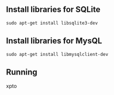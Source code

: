 
## Install libraries for SQLite
```
sudo apt-get install libsqlite3-dev
```

## Install libraries for MysQL
```
sudo apt-get install libmysqlclient-dev
```

## Running

xpto
